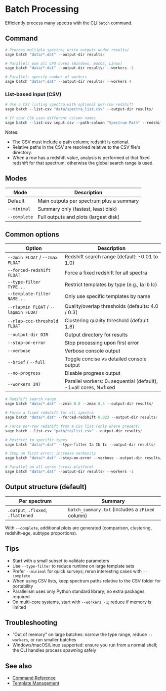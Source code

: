 # Batch Processing

Efficiently process many spectra with the CLI `batch` command.

## Command

```powershell
# Process multiple spectra; write outputs under results/
sage batch "data/*.dat" --output-dir results/

# Parallel: use all CPU cores (Windows, macOS, Linux)
sage batch "data/*.dat" --output-dir results/ --workers -1

# Parallel: specify number of workers
sage batch "data/*.dat" --output-dir results/ --workers 4
```

### List-based input (CSV)

```powershell
# Use a CSV listing spectra with optional per-row redshift
sage batch --list-csv "data/spectra_list.csv" --output-dir results/

# If your CSV uses different column names
sage batch --list-csv input.csv --path-column "Spectrum Path" --redshift-column "Host Redshift" --output-dir results/
```

Notes:
- The CSV must include a path column; redshift is optional.
- Relative paths in the CSV are resolved relative to the CSV file's directory.
- When a row has a redshift value, analysis is performed at that fixed redshift for that spectrum; otherwise the global search range is used.

## Modes

| Mode | Description |
|---|---|
| Default | Main outputs per spectrum plus a summary |
| `--minimal` | Summary only (fastest, least disk) |
| `--complete` | Full outputs and plots (largest disk) |

## Common options

| Option | Description |
|---|---|
| `--zmin FLOAT` / `--zmax FLOAT` | Redshift search range (default: -0.01 to 1.0) |
| `--forced-redshift FLOAT` | Force a fixed redshift for all spectra |
| `--type-filter TYPE...` | Restrict templates by type (e.g., Ia Ib Ic) |
| `--template-filter NAME...` | Only use specific templates by name |
| `--rlapmin FLOAT` / `--lapmin FLOAT` | Quality/overlap thresholds (defaults: 4.0 / 0.3) |
| `--rlap-ccc-threshold FLOAT` | Clustering quality threshold (default: 1.8) |
| `--output-dir DIR` | Output directory for results |
| `--stop-on-error` | Stop processing upon first error |
| `--verbose` | Verbose console output |
| `--brief` / `--full` | Toggle concise vs detailed console output |
| `--no-progress` | Disable progress output |
| `--workers INT` | Parallel workers: 0=sequential (default), -1=all cores, N=fixed |

```powershell
# Redshift search range
sage batch "data/*.dat" --zmin 0.0 --zmax 0.5 --output-dir results/

# Force a fixed redshift for all spectra
sage batch "data/*.dat" --forced-redshift 0.023 --output-dir results/

# Force per-row redshift from a CSV list (only where present)
sage batch --list-csv "path/to/list.csv" --output-dir results/

# Restrict to specific types
sage batch "data/*.dat" --type-filter Ia Ib Ic --output-dir results/

# Stop on first error; increase verbosity
sage batch "data/*.dat" --stop-on-error --verbose --output-dir results/

# Parallel on all cores (cross-platform)
sage batch "data/*.dat" --output-dir results/ --workers -1
```

## Output structure (default)

| Per spectrum | Summary |
|---|---|
| `.output`, `.fluxed`, `.flattened` | `batch_summary.txt` (includes a `zFixed` column) |

With `--complete`, additional plots are generated (comparison, clustering, redshift–age, subtype proportions).

## Tips

- Start with a small subset to validate parameters
- Use `--type-filter` to reduce runtime on large template sets
- Prefer `--minimal` for quick surveys; rerun interesting cases with `--complete`
 - When using CSV lists, keep spectrum paths relative to the CSV folder for portability
 - Parallelism uses only Python standard library; no extra packages required
 - On multi-core systems, start with `--workers -1`; reduce if memory is limited

## Troubleshooting

- “Out of memory” on large batches: narrow the type range, reduce `--workers`, or run smaller batches
- Windows/macOS/Linux supported: ensure you run from a normal shell; the CLI handles process spawning safely

## See also

- [Command Reference](command-reference.md)
- [Template Management](../gui/templates-manager.md)

